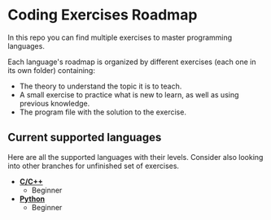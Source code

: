 # Coding Exercises Roadmap

In this repo you can find multiple exercises to master programming languages.

Each language's roadmap is organized by different exercises (each one in its own folder) containing:
- The theory to understand the topic it is to teach.
- A small exercise to practice what is new to learn, as well as using previous knowledge.
- The program file with the solution to the exercise.

## Current supported languages

Here are all the supported languages with their levels.
Consider also looking into other branches for unfinished set of exercises.

- [**C/C++**](CPP)
  - Beginner
- [**Python**](Python)
  - Beginner
